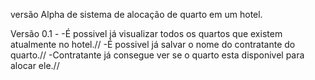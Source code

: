 versão Alpha de sistema de alocação de quarto em um hotel.

Versão 0.1 -
-É possivel já visualizar todos os quartos que existem atualmente no hotel.//
-É possivel já salvar o nome do contratante do quarto.//
-Contratante já consegue ver se o quarto esta disponivel para alocar ele.//


